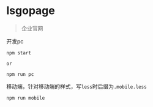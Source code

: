 # lsgopage

> 企业官网

开发pc
```
npm start

or

npm run pc
```

移动端，针对移动端的样式，写`less`时后缀为`.mobile.less`
```
npm run mobile
```

